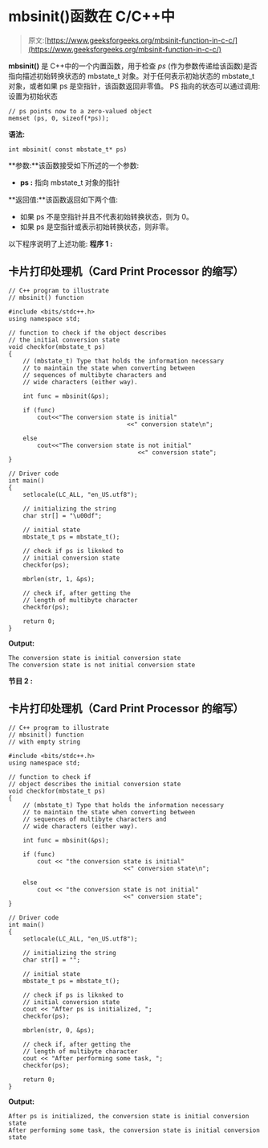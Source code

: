 # mbsinit()函数在 C/C++中

> 原文:[https://www.geeksforgeeks.org/mbsinit-function-in-c-c/](https://www.geeksforgeeks.org/mbsinit-function-in-c-c/)

**mbsinit()** 是 C++中的一个内置函数，用于检查 *ps* (作为参数传递给该函数)是否指向描述初始转换状态的 mbstate_t 对象。对于任何表示初始状态的 mbstate_t 对象，或者如果 ps 是空指针，该函数返回非零值。
PS 指向的状态可以通过调用:
设置为初始状态

```
// ps points now to a zero-valued object
memset (ps, 0, sizeof(*ps));
```

**语法:**

```
int mbsinit( const mbstate_t* ps)
```

**参数:**该函数接受如下所述的一个参数:

*   **ps :** 指向 mbstate_t 对象的指针

**返回值:**该函数返回如下两个值:

*   如果 ps 不是空指针并且不代表初始转换状态，则为 0。
*   如果 ps 是空指针或表示初始转换状态，则非零。

以下程序说明了上述功能:
**程序 1 :**

## 卡片打印处理机（Card Print Processor 的缩写）

```
// C++ program to illustrate
// mbsinit() function

#include <bits/stdc++.h>
using namespace std;

// function to check if the object describes
// the initial conversion state
void checkfor(mbstate_t ps)
{
    // (mbstate_t) Type that holds the information necessary
    // to maintain the state when converting between
    // sequences of multibyte characters and
    // wide characters (either way).

    int func = mbsinit(&ps);

    if (func)
        cout<<"The conversion state is initial"
                                 <<" conversion state\n";

    else
        cout<<"The conversion state is not initial"
                                    <<" conversion state";
}

// Driver code
int main()
{
    setlocale(LC_ALL, "en_US.utf8");

    // initializing the string
    char str[] = "\u00df";

    // initial state
    mbstate_t ps = mbstate_t();

    // check if ps is liknked to
    // initial conversion state
    checkfor(ps);

    mbrlen(str, 1, &ps);

    // check if, after getting the
    // length of multibyte character
    checkfor(ps);

    return 0;
}
```

**Output:** 

```
The conversion state is initial conversion state
The conversion state is not initial conversion state
```

**节目 2 :**

## 卡片打印处理机（Card Print Processor 的缩写）

```
// C++ program to illustrate
// mbsinit() function
// with empty string

#include <bits/stdc++.h>
using namespace std;

// function to check if
// object describes the initial conversion state
void checkfor(mbstate_t ps)
{
    // (mbstate_t) Type that holds the information necessary
    // to maintain the state when converting between
    // sequences of multibyte characters and
    // wide characters (either way).

    int func = mbsinit(&ps);

    if (func)
        cout << "the conversion state is initial"
                                <<" conversion state\n";

    else
        cout << "the conversion state is not initial"
                                <<" conversion state";
}

// Driver code
int main()
{
    setlocale(LC_ALL, "en_US.utf8");

    // initializing the string
    char str[] = "";

    // initial state
    mbstate_t ps = mbstate_t();

    // check if ps is liknked to
    // initial conversion state
    cout << "After ps is initialized, ";
    checkfor(ps);

    mbrlen(str, 0, &ps);

    // check if, after getting the
    // length of multibyte character
    cout << "After performing some task, ";
    checkfor(ps);

    return 0;
}
```

**Output:** 

```
After ps is initialized, the conversion state is initial conversion state
After performing some task, the conversion state is initial conversion state
```